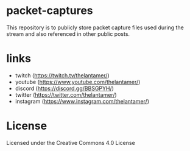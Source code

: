 # packet-captures

This repository is to publicly store packet capture files used during the stream and also referenced in other public posts.

# links
- twitch (https://twitch.tv/thelantamer/)
- youtube (https://www.youtube.com/thelantamer/)
- discord (https://discord.gg/BBSGPYH/)
- twitter (https://twitter.com/thelantamer/)
- instagram (https://www.instagram.com/thelantamer/)


# License
Licensed under the Creative Commons 4.0 License
